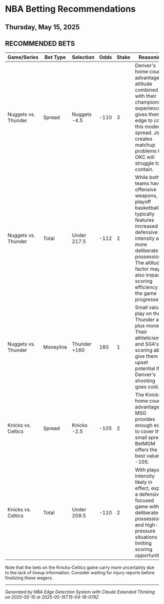 # NBA Betting Recommendations
## Thursday, May 15, 2025

## RECOMMENDED BETS
| Game/Series | Bet Type | Selection | Odds | Stake | Reasoning |
|-------------|----------|-----------|------|-------|-----------|
| Nuggets vs. Thunder | Spread | Nuggets -4.5 | -110 | 3 | Denver's home court advantage at altitude combined with their championship experience gives them an edge to cover this moderate spread. Jokic creates matchup problems that OKC will struggle to contain. |
| Nuggets vs. Thunder | Total | Under 217.5 | -112 | 2 | While both teams have offensive weapons, playoff basketball typically features increased defensive intensity and more deliberate possessions. The altitude factor may also impact scoring efficiency as the game progresses. |
| Nuggets vs. Thunder | Moneyline | Thunder +160 | 160 | 1 | Small value play on the Thunder at plus money. Their athleticism and SGA's scoring ability give them upset potential if Denver's shooting goes cold. |
| Knicks vs. Celtics | Spread | Knicks -2.5 | -105 | 2 | The Knicks' home court advantage at MSG provides enough edge to cover this small spread. BetMGM offers the best value at -105. |
| Knicks vs. Celtics | Total | Under 209.5 | -110 | 2 | With playoff intensity likely in effect, expect a defensively focused game with deliberate possessions and high-pressure situations limiting scoring opportunities. |

Note that the bets on the Knicks-Celtics game carry more uncertainty due to the lack of lineup information. Consider waiting for injury reports before finalizing these wagers.

---
*Generated by NBA Edge Detection System with Claude Extended Thinking on 2025-05-15 at 2025-05-15T15-04-16-079Z*
